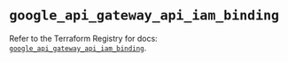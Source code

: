 # `google_api_gateway_api_iam_binding`

Refer to the Terraform Registry for docs: [`google_api_gateway_api_iam_binding`](https://registry.terraform.io/providers/hashicorp/google-beta/6.16.0/docs/resources/google_api_gateway_api_iam_binding).
